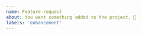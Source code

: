 ```yaml
---
name: Feature request
about: You want something added to the project. 🎉
labels: 'enhancement'
---
```


